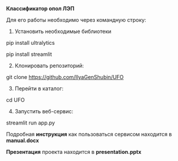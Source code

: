**Классификатор опол ЛЭП**

Для его работы необходимо через командную строку:

1) Установить необходимые библиотеки

pip install ultralytics

pip install streamlit

2) Клонировать репозиторий:

git clone https://github.com/IlyaGenShubin/UFO

3) Перейти в каталог:

cd UFO

4) Запустить веб-сервис:

streamlit run app.py

Подробная **инструкция** как пользоваться сервисом находится в **manual.docx**

**Презентация** проекта находится в **presentation.pptx**
